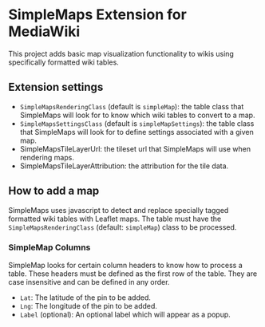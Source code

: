 # SimpleMaps Extension for MediaWiki
This project adds basic map visualization functionality to wikis using specifically formatted wiki tables.

## Extension settings

* `SimpleMapsRenderingClass` (default is `simpleMap`): the table class that SimpleMaps will look for to know which wiki tables to convert to a map.
* `SimpleMapsSettingsClass` (default is `simpleMapSettings`): the table class that SimpleMaps will look for to define settings associated with a given map.
* SimpleMapsTileLayerUrl: the tileset url that SimpleMaps will use when rendering maps.
* SimpleMapsTileLayerAttribution: the attribution for the tile data.

## How to add a map

SimpleMaps uses javascript to detect and replace specially tagged formatted wiki tables with Leaflet maps.  The table must have the `SimpleMapsRenderingClass` (default: `simpleMap`) class to be processed.

### SimpleMap Columns

SimpleMap looks for certain column headers to know how to process a table.  These headers must be defined as the first row of the table.  They are case insensitive and can be defined in any order.

* `Lat`: The latitude of the pin to be added.
* `Lng`: The longitude of the pin to be added.
* `Label` (optional): An optional label which will appear as a popup.
